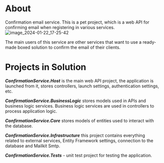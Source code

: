 # About
Confirmation email service. This is a pet project, which is a web API for confirming email when registering in various services.
![image_2024-01-22_17-25-42](https://github.com/zabulonov/ConfirmationService/assets/83907630/b0773d5e-afce-4e57-9189-227fc4e846c3)

The main users of this service are other services that want to use a ready-made boxed solution to confirm the email of their clients.

# Projects in Solution

***ConfirmationService.Host*** is the main web API project, the application is launched from it, stores controllers, launch settings, authentication settings, etc.

***ConfirmationService.BusinessLogic*** stores models used in APIs and business logic services. Business logic services are used in controllers to process application logic.

***ConfirmationService.Core*** stores models of entities used to interact with the database.

***ConfirmationService.Infrastructure*** this project contains everything related to external services, Entity Framework settings, connection to the database and Mailkit Smtp.

***ConfirmationService.Tests*** - unit test project for testing the application.
